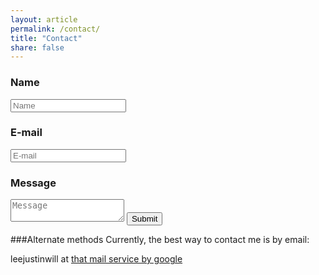```yaml
---
layout: article
permalink: /contact/
title: "Contact"
share: false
---
```


<form action="http://formspree.io/leejustinwill@gmail.com" method="post">

  <input type='hidden' name='_next' value='https://pengineered.github.io/contact/success/' />

  <h3>Name</h3>
  <input type='text' name='name' placeholder="Name"/>

  <h3>E-mail</h3>
  <input type='email' name='email' placeholder="E-mail"/>

  <h3>Message</h3>
  <textarea name='message' placeholder="Message"></textarea>

  <!-- Spam filter -->
  <input type="text" name="_gotcha" style="display:none" />

  <!-- Subject -->
  <input type="hidden" name="_subject" value="New submission from contact form!" />

  <input type='submit' value='Submit' />
</form>

###Alternate methods
Currently, the best way to contact me is by email:

leejustinwill at [that mail service by google](http://www.gmail.com "gmail")
